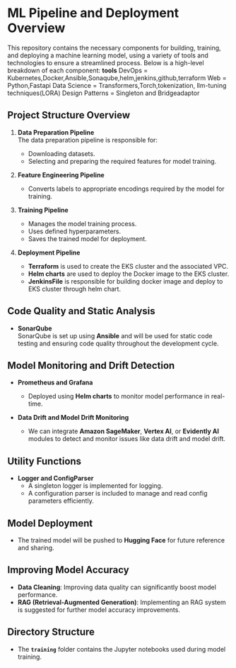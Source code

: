 # ML Pipeline and Deployment Overview

This repository contains the necessary components for building, training, and deploying a machine learning model, using a variety of tools and technologies to ensure a streamlined process. Below is a high-level breakdown of each component:
**tools**
DevOps = Kubernetes,Docker,Ansible,Sonaqube,helm,jenkins,github,terraform
Web = Python,Fastapi
Data Science = Transformers,Torch,tokenization, llm-tuning techniques(LORA)
Design Patterns = Singleton and Bridgeadaptor

## Project Structure Overview

1. **Data Preparation Pipeline**  
   The data preparation pipeline is responsible for:
   - Downloading datasets.
   - Selecting and preparing the required features for model training.

2. **Feature Engineering Pipeline**  
   - Converts labels to appropriate encodings required by the model for training.

3. **Training Pipeline**  
   - Manages the model training process.
   - Uses defined hyperparameters.
   - Saves the trained model for deployment.

4. **Deployment Pipeline**  
   - **Terraform** is used to create the EKS cluster and the associated VPC.
   - **Helm charts** are used to deploy the Docker image to the EKS cluster.
   - **JenkinsFile** is responsible for building docker image and deploy to EKS cluster through helm chart.

## Code Quality and Static Analysis

- **SonarQube**  
  SonarQube is set up using **Ansible** and will be used for static code testing and ensuring code quality throughout the development cycle.

## Model Monitoring and Drift Detection

- **Prometheus and Grafana**  
  - Deployed using **Helm charts** to monitor model performance in real-time.
  
- **Data Drift and Model Drift Monitoring**  
  - We can integrate **Amazon SageMaker**, **Vertex AI**, or **Evidently AI** modules to detect and monitor issues like data drift and model drift.

## Utility Functions

- **Logger and ConfigParser**  
  - A singleton logger is implemented for logging.
  - A configuration parser is included to manage and read config parameters efficiently.

## Model Deployment

- The trained model will be pushed to **Hugging Face** for future reference and sharing.

## Improving Model Accuracy

- **Data Cleaning**: Improving data quality can significantly boost model performance.
- **RAG (Retrieval-Augmented Generation)**: Implementing an RAG system is suggested for further model accuracy improvements.

## Directory Structure

- The **`training`** folder contains the Jupyter notebooks used during model training.
